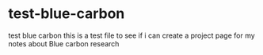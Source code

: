 # test-blue-carbon
test blue carbon
this is a test file to see if i can create a project page for my notes about Blue carbon research
